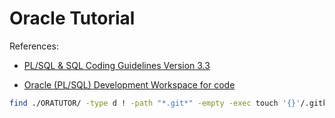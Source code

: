 # Oracle Tutorial

References:

- [PL/SQL & SQL Coding Guidelines Version 3.3](https://trivadis.github.io/plsql-and-sql-coding-guidelines/)

- [Oracle (PL/SQL) Development Workspace for code](https://github.com/mickeypearce/oradew-vscode)

```bash
find ./ORATUTOR/ -type d ! -path "*.git*" -empty -exec touch '{}'/.gitkeep \;
```
